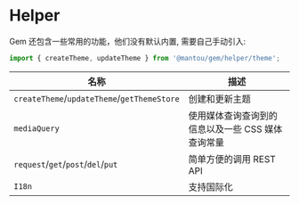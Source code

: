 # Helper

Gem 还包含一些常用的功能，他们没有默认内置, 需要自己手动引入:

```js
import { createTheme, updateTheme } from '@mantou/gem/helper/theme';
```

| 名称                                        | 描述                                              |
| ------------------------------------------- | ------------------------------------------------- |
| `createTheme`/`updateTheme`/`getThemeStore` | 创建和更新主题                                    |
| `mediaQuery`                                | 使用媒体查询查询到的信息以及一些 CSS 媒体查询常量 |
| `request`/`get`/`post`/`del`/`put`          | 简单方便的调用 REST API                           |
| `I18n`                                      | 支持国际化                                        |
